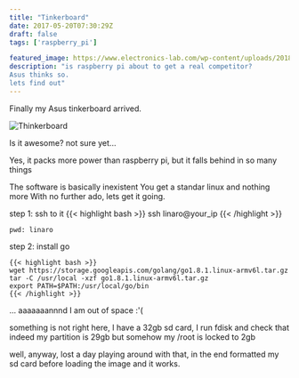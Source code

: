 ```yaml
---
title: "Tinkerboard"
date: 2017-05-20T07:30:29Z
draft: false
tags: ['raspberry_pi']

featured_image: https://www.electronics-lab.com/wp-content/uploads/2018/01/tinkerboard-S.jpg
description: "is raspberry pi about to get a real competitor?
Asus thinks so.
lets find out"
---
```


Finally my Asus tinkerboard arrived.

![Thinkerboard](https://www.distrelec.ch/Web/WebShopImages/landscape_large/5-/01/Asus_TinkerBoard_30083025-01.jpg)


Is it awesome?
not sure yet...

Yes, it packs more power than raspberry pi, but it falls behind in so many things

The software is basically inexistent
You get a standar linux and nothing more
With no further ado, lets get it going.

step 1: ssh to it
	{{< highlight bash >}}
	ssh linaro@your_ip
	{{< /highlight >}}
	
	pwd: linaro

step 2: install go

	{{< highlight bash >}}
	wget https://storage.googleapis.com/golang/go1.8.1.linux-armv6l.tar.gz
	tar -C /usr/local -xzf go1.8.1.linux-armv6l.tar.gz
	export PATH=$PATH:/usr/local/go/bin
	{{< /highlight >}}

... aaaaaaannnd I am out of space :'(

something is not right here, I have a 32gb sd card,
I run fdisk and check that indeed my partition is 29gb
but somehow my /root is locked to 2gb

well, anyway, lost a day playing around with that,
in the end formatted my sd card before loading the image
and it works.